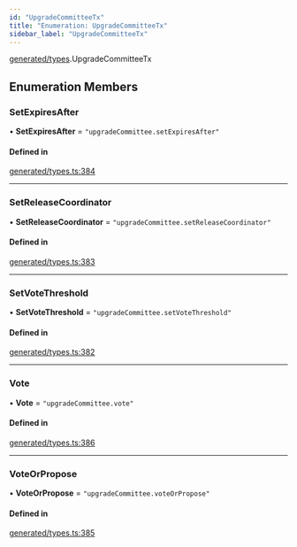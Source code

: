 ```yaml
---
id: "UpgradeCommitteeTx"
title: "Enumeration: UpgradeCommitteeTx"
sidebar_label: "UpgradeCommitteeTx"
---
```


[generated/types](../../../../modules/Generated/Types/Types.md).UpgradeCommitteeTx

## Enumeration Members

### SetExpiresAfter

• **SetExpiresAfter** = ``"upgradeCommittee.setExpiresAfter"``

#### Defined in

[generated/types.ts:384](https://github.com/PolymeshAssociation/polymesh-sdk/blob/0dbd0ebd0/src/generated/types.ts#L384)

___

### SetReleaseCoordinator

• **SetReleaseCoordinator** = ``"upgradeCommittee.setReleaseCoordinator"``

#### Defined in

[generated/types.ts:383](https://github.com/PolymeshAssociation/polymesh-sdk/blob/0dbd0ebd0/src/generated/types.ts#L383)

___

### SetVoteThreshold

• **SetVoteThreshold** = ``"upgradeCommittee.setVoteThreshold"``

#### Defined in

[generated/types.ts:382](https://github.com/PolymeshAssociation/polymesh-sdk/blob/0dbd0ebd0/src/generated/types.ts#L382)

___

### Vote

• **Vote** = ``"upgradeCommittee.vote"``

#### Defined in

[generated/types.ts:386](https://github.com/PolymeshAssociation/polymesh-sdk/blob/0dbd0ebd0/src/generated/types.ts#L386)

___

### VoteOrPropose

• **VoteOrPropose** = ``"upgradeCommittee.voteOrPropose"``

#### Defined in

[generated/types.ts:385](https://github.com/PolymeshAssociation/polymesh-sdk/blob/0dbd0ebd0/src/generated/types.ts#L385)
